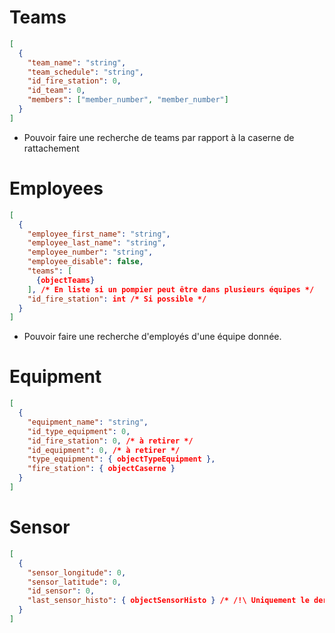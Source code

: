 
# Teams
```json
[
  {
    "team_name": "string",
    "team_schedule": "string",
    "id_fire_station": 0,
    "id_team": 0,
    "members": ["member_number", "member_number"]
  }
]
```
+ Pouvoir faire une recherche de teams par rapport à la caserne de rattachement


# Employees

```json
[
  {
    "employee_first_name": "string",
    "employee_last_name": "string",
    "employee_number": "string",
    "employee_disable": false,
    "teams": [
      {objectTeams}
    ], /* En liste si un pompier peut être dans plusieurs équipes */ 
    "id_fire_station": int /* Si possible */
  }
]
```
+ Pouvoir faire une recherche d'employés d'une équipe donnée.

# Equipment
```json
[
  {
    "equipment_name": "string",
    "id_type_equipment": 0,
    "id_fire_station": 0, /* à retirer */
    "id_equipment": 0, /* à retirer */
    "type_equipment": { objectTypeEquipment },
    "fire_station": { objectCaserne }
  }
]
```

# Sensor
```json
[
  {
    "sensor_longitude": 0,
    "sensor_latitude": 0,
    "id_sensor": 0,
    "last_sensor_histo": { objectSensorHisto } /* /!\ Uniquement le dernier historique traité */
  }
]
```
